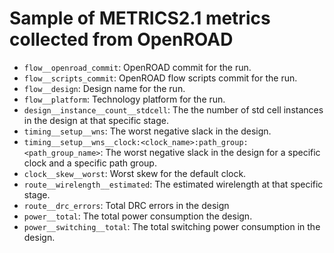 # Sample of METRICS2.1  metrics collected from OpenROAD

* `flow__openroad_commit`: OpenROAD commit for the run.
* `flow__scripts_commit`: OpenROAD flow scripts commit for the run.
* `flow__design`: Design name for the run.
* `flow__platform`: Technology platform for the run.
* `design__instance__count__stdcell`:  The the number of std cell instances in the design at that specific stage.
* `timing__setup__wns`: The worst negative slack in the design.
* `timing__setup__wns__clock:<clock_name>:path_group:<path_group_name>`:  The worst negative slack in the design for a specific clock and a specific path group.
* `clock__skew__worst`: Worst skew for the default clock. 
* `route__wirelength__estimated`:  The estimated wirelength at that specific stage.
* `route__drc_errors`:  Total DRC errors in the design
* `power__total`: The total power consumption the design.
* `power__switching__total`: The total switching power consumption in the design.
